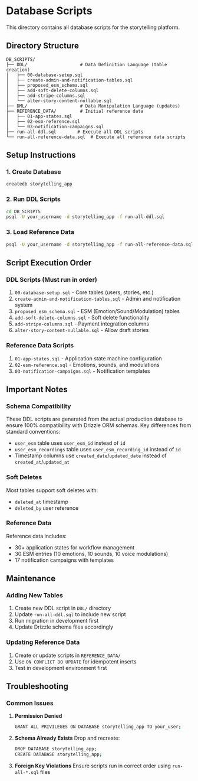 # Database Scripts

This directory contains all database scripts for the storytelling platform.

## Directory Structure

```
DB_SCRIPTS/
├── DDL/                    # Data Definition Language (table creation)
│   ├── 00-database-setup.sql
│   ├── create-admin-and-notification-tables.sql
│   ├── proposed_esm_schema.sql
│   ├── add-soft-delete-columns.sql
│   ├── add-stripe-columns.sql
│   └── alter-story-content-nullable.sql
├── DML/                    # Data Manipulation Language (updates)
├── REFERENCE_DATA/         # Initial reference data
│   ├── 01-app-states.sql
│   ├── 02-esm-reference.sql
│   └── 03-notification-campaigns.sql
├── run-all-ddl.sql        # Execute all DDL scripts
└── run-all-reference-data.sql  # Execute all reference data scripts
```

## Setup Instructions

### 1. Create Database
```bash
createdb storytelling_app
```

### 2. Run DDL Scripts
```bash
cd DB_SCRIPTS
psql -U your_username -d storytelling_app -f run-all-ddl.sql
```

### 3. Load Reference Data
```bash
psql -U your_username -d storytelling_app -f run-all-reference-data.sql
```

## Script Execution Order

### DDL Scripts (Must run in order)
1. `00-database-setup.sql` - Core tables (users, stories, etc.)
2. `create-admin-and-notification-tables.sql` - Admin and notification system
3. `proposed_esm_schema.sql` - ESM (Emotion/Sound/Modulation) tables
4. `add-soft-delete-columns.sql` - Soft delete functionality
5. `add-stripe-columns.sql` - Payment integration columns
6. `alter-story-content-nullable.sql` - Allow draft stories

### Reference Data Scripts
1. `01-app-states.sql` - Application state machine configuration
2. `02-esm-reference.sql` - Emotions, sounds, and modulations
3. `03-notification-campaigns.sql` - Notification templates

## Important Notes

### Schema Compatibility
These DDL scripts are generated from the actual production database to ensure 100% compatibility with Drizzle ORM schemas. Key differences from standard conventions:

- `user_esm` table uses `user_esm_id` instead of `id`
- `user_esm_recordings` table uses `user_esm_recording_id` instead of `id`
- Timestamp columns use `created_date`/`updated_date` instead of `created_at`/`updated_at`

### Soft Deletes
Most tables support soft deletes with:
- `deleted_at` timestamp
- `deleted_by` user reference

### Reference Data
Reference data includes:
- 30+ application states for workflow management
- 30 ESM entries (10 emotions, 10 sounds, 10 voice modulations)
- 17 notification campaigns with templates

## Maintenance

### Adding New Tables
1. Create new DDL script in `DDL/` directory
2. Update `run-all-ddl.sql` to include new script
3. Run migration in development first
4. Update Drizzle schema files accordingly

### Updating Reference Data
1. Create or update scripts in `REFERENCE_DATA/`
2. Use `ON CONFLICT DO UPDATE` for idempotent inserts
3. Test in development environment first

## Troubleshooting

### Common Issues

1. **Permission Denied**
   ```bash
   GRANT ALL PRIVILEGES ON DATABASE storytelling_app TO your_user;
   ```

2. **Schema Already Exists**
   Drop and recreate:
   ```bash
   DROP DATABASE storytelling_app;
   CREATE DATABASE storytelling_app;
   ```

3. **Foreign Key Violations**
   Ensure scripts run in correct order using `run-all-*.sql` files
